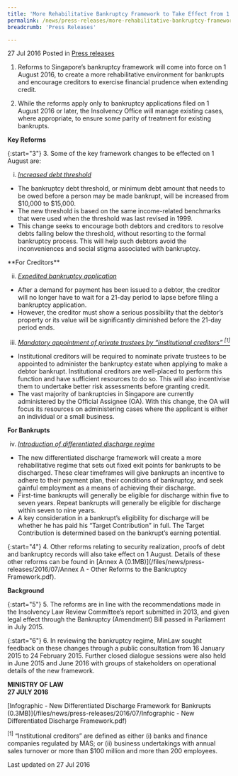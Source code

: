 ```yaml
---
title: 'More Rehabilitative Bankruptcy Framework to Take Effect from 1 August'
permalink: /news/press-releases/more-rehabilitative-bankruptcy-framework--to-take-effect-from-1-/
breadcrumb: 'Press Releases'

---
```



27 Jul 2016 Posted in [Press releases](/news/press-releases)

1. Reforms to Singapore’s bankruptcy framework will come into force on 1 August 2016, to create a more rehabilitative environment for bankrupts and encourage creditors to exercise financial prudence when extending credit.


2. While the reforms apply only to bankruptcy applications filed on 1 August 2016 or later, the Insolvency Office will manage existing cases, where appropriate, to ensure some parity of treatment for existing bankrupts.

**Key Reforms**

{:start="3"}
3. Some of the key framework changes to be effected on 1 August are:

<ol style="list-style-type: lower-roman;">
<li><u><i>Increased debt threshold</i></u></li>
</ol>


<ul> 

<li>The bankruptcy debt threshold, or minimum debt amount that needs to be owed before a person may be made bankrupt, will be increased from $10,000 to $15,000.</li>

 

<li>The new threshold is based on the same income-related benchmarks that were used when the threshold was last revised in 1999.</li>

 

<li>This change seeks to encourage both debtors and creditors to resolve debts falling below the threshold, without resorting to the formal bankruptcy process. This will help such debtors avoid the inconveniences and social stigma associated with bankruptcy.</li>
</ul>
**For Creditors**

<ol start="2" style="list-style-type: lower-roman;">
<li><u><i>Expedited bankruptcy application</i></u></li>
</ol>
 
 <ul>

<li>After a demand for payment has been issued to a debtor, the creditor will no longer have to wait for a 21-day period to lapse before filing a bankruptcy application.</li>

 

<li>However, the creditor must show a serious possibility that the debtor’s property or its value will be significantly diminished before the 21-day period ends.</li>

 </ul>

<ol start="3" style="list-style-type: lower-roman;">
<li><u><i>Mandatory appointment of private trustees by “institutional creditors” <sup>[1]</sup></i></u></li>
 
</ol>
 

<ul>
<li>Institutional creditors will be required to nominate private trustees to be appointed to administer the bankruptcy estate when applying to make a debtor bankrupt. Institutional creditors are well-placed to perform this function and have sufficient resources to do so. This will also incentivise them to undertake better risk assessments before granting credit.</li>

 

<li>The vast majority of bankruptcies in Singapore are currently administered by the Official Assignee (OA). With this change, the OA will focus its resources on administering cases where the applicant is either an individual or a small business.</li>

</ul>

**For Bankrupts**

<ol start="4" style="list-style-type: lower-roman;">
<li><u><i>Introduction of differentiated discharge regime</i></u></li>
</ol>
 
<ul>
<li>The new differentiated discharge framework will create a more rehabilitative regime that sets out fixed exit points for bankrupts to be discharged. These clear timeframes will give bankrupts an incentive to adhere to their payment plan, their conditions of bankruptcy, and seek gainful employment as a means of achieving their discharge.</li>

 

<li>First-time bankrupts will generally be eligible for discharge within five to seven years. Repeat bankrupts will generally be eligible for discharge within seven to nine years.</li>

 

<li>A key consideration in a bankrupt’s eligibility for discharge will be whether he has paid his “Target Contribution” in full. The Target Contribution is determined based on the bankrupt’s earning potential.</li>
</ul>
 
{:start="4"}
4.         Other reforms relating to security realization, proofs of debt and bankruptcy records will also take effect on 1 August. Details of these other reforms can be found in [Annex A (0.1MB)](/files/news/press-releases/2016/07/Annex A - Other Reforms to the Bankruptcy Framework.pdf).



**Background**

{:start="5"}
5.         The reforms are in line with the recommendations made in the Insolvency Law Review Committee’s report submitted in 2013, and given legal effect through the Bankruptcy (Amendment) Bill passed in Parliament in July 2015.

 
{:start="6"}
6.         In reviewing the bankruptcy regime, MinLaw sought feedback on these changes through a public consultation from 16 January 2015 to 24 February 2015. Further closed dialogue sessions were also held in June 2015 and June 2016 with groups of stakeholders on operational details of the new framework.




**MINISTRY OF LAW**  
**27 JULY 2016**


[Infographic - New Differentiated Discharge Framework for Bankrupts (0.3MB)](/files/news/press-releases/2016/07/Infographic - New Differentiated Discharge Framework.pdf)

<sup>[1]</sup> “Institutional creditors” are defined as either (i) banks and finance companies regulated by MAS; or (ii) business undertakings with annual sales turnover or more than $100 million and more than 200 employees.


<p class="right-side-updated">Last updated on 27 Jul 2016</p>
